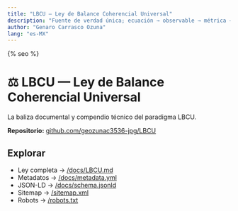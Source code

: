 ```yaml
---
title: "LBCU — Ley de Balance Coherencial Universal"
description: "Fuente de verdad única; ecuación → observable → métrica → decisión."
author: "Genaro Carrasco Ozuna"
lang: "es-MX"
---
```


{% seo %}
<script type="application/ld+json">{% include_relative schema.jsonld %}</script>

# ⚖️ LBCU — Ley de Balance Coherencial Universal
La baliza documental y compendio técnico del paradigma LBCU.

**Repositorio:** [github.com/geozunac3536-jpg/LBCU](https://github.com/geozunac3536-jpg/LBCU)

## Explorar
- Ley completa → [/docs/LBCU.md](/docs/LBCU.md)
- Metadatos → [/docs/metadata.yml](/docs/metadata.yml)
- JSON-LD → [/docs/schema.jsonld](/docs/schema.jsonld)
- Sitemap → [/sitemap.xml](/sitemap.xml)
- Robots → [/robots.txt](/robots.txt)
